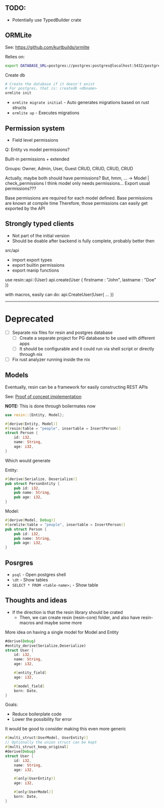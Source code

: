 ## TODO:

* Potentially use TypedBuilder crate

## ORMLite

See: https://github.com/kurtbuilds/ormlite

Relies on:

```sh
export DATABASE_URL=postgres://postgres:postgres@localhost:5432/postgres
```

Create db
```sh
# Create the database if it doesn't exist
# For postgres, that is: createdb <dbname>
ormlite init
```

* `ormlite migrate initial` -  Auto generates migrations based on rust structs
* `ormlite up` - Executes migrations

## Permission system

* Field level permissions

Q: Entity vs model permissions?

Built-in permissions + extended

Groups: Owner, Admin, User, Guest
         CRUD,  CRUD, CRUD, CRUD

Actually, maybe both should have permissions?
But, hmm, ... -> Model | check_permissions
I think model only needs permissions...
Export usual permissions???

Base permissions are required for each model defined.
Base permissions are known at compile time
Therefore, those permissions can easily get exported by the API

## Strongly typed clients

* Not part of the initial version
* Should be doable after backend is fully complete, probably better then

src/api
* import export types
* export builtin permissions
* export manip functions

use resin::api::{User}
api.create(User {
    firstname : "John",
    lastname : "Doe"
})

with macros, easily can do:
api.CreateUser(User{
    ...
})

---

# Deprecated

* [ ] Separate nix files for resin and postgres database
  * [ ] Create a separate project for PG database to be used with different apps
  * [ ] It should be configurable and it could run via shell script or directly through nix
* [ ] Fix rust analyzer running inside the nix

## Models

Eventually, resin can be a framework for easily constructing REST APIs

See: [Proof of concept implementation](./src/resin-macros/tests/model_test.rs)

**NOTE:** This is done through boilermates now

```rust
use resin::{Entity, Model};

#[derive(Entity, Model)]
#[resin(table = "people", insertable = InsertPerson)]
struct Person {
    id: i32,
    name: String,
    age: i32,
}
```

Which would generate

Entity:

```rust
#[derive(Serialize, Deserialize)]
pub struct PersonEntity {
    pub id: i32,
    pub name: String,
    pub age: i32,
}
```

Model:

```rust
#[derive(Model, Debug)]
#[ormlite(table = "people", insertable = InsertPerson)]
pub struct Person {
    pub id: i32,
    pub name: String,
    pub age: i32,
}
```

## Posrgres

* `psql` - Open postgres shell
* `\dt` - Show tables
* `SELECT * FROM <table-name>;` - Show table


## Thoughts and ideas

* If the direction is that the resin library should be crated
  * Then, we can create resin (resin-core) folder, and also have resin-macros and maybe some more


More idea on having a single model for Model and Entity

```rust
#derive(Debug)
#entity_derive(Serialize,Deserialize)
struct User {
    id: i32,
    name: String,
    age: i32,

    #[entity_field]
    age: i32,

    #[model_field]
    born: Date,
}
```

Goals:

* Reduce boilerplate code
* Lower the possibility for error 


It would be good to consider making this even more generic

```rust
#[multi_struct(UserModel, UserEntity)]
// Optionally the union struct can be kept
#[multi_struct_keep_original]
#derive(Debug)
struct User {
    id: i32,
    name: String,
    age: i32,

    #[only(UserEntity)]
    age: i32,

    #[only(UserModel)]
    born: Date,
}
```
